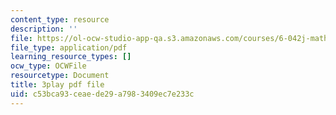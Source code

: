 ```yaml
---
content_type: resource
description: ''
file: https://ol-ocw-studio-app-qa.s3.amazonaws.com/courses/6-042j-mathematics-for-computer-science-fall-2010/c53bca93ceaede29a7983409ec7e233c_5RSMLgy06Ew.pdf
file_type: application/pdf
learning_resource_types: []
ocw_type: OCWFile
resourcetype: Document
title: 3play pdf file
uid: c53bca93-ceae-de29-a798-3409ec7e233c
---
```

